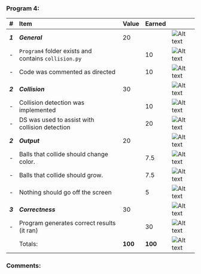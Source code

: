 ### Program 4:
| #       | Item                                                       | Value   | Earned   |                |
|:--------|:-----------------------------------------------------------|:--------|:---------|:---------------|
| ***1*** | ***General***                                              | 20      |          | ![Alt text][1] |
| -       | `Program4` folder exists and contains `collision.py`       |         |    10    | ![Alt text][1] |
| -       | Code was commented as directed                             |         |    10    | ![Alt text][1] |
| ***2*** | ***Collision***                                            | 30      |          | ![Alt text][1] |
| -       | Collision detection was implemented                        |         |    10    | ![Alt text][1] |     
| -       | DS was used to assist with collision detection             |         |    20    | ![Alt text][1] |  
| ***2*** | ***Output***                                               | 20      |          | ![Alt text][1] |
| -       | Balls that collide should change color.                    |         |    7.5   | ![Alt text][1] |
| -       | Balls that collide should grow.                            |         |    7.5   | ![Alt text][1] |
| -       | Nothing should go off the screen                           |         |    5     | ![Alt text][1] |
| ***3*** | ***Correctness***                                          | 30      |          | ![Alt text][1] |
| -       | Program generates correct results (it ran)                 |         |    30    | ![Alt text][1] |
|         | Totals:                                                    | **100** |  **100** | ![Alt text][1] |
### Comments:
```

```

[1]: http://f.cl.ly/items/3E231i211n2E042B1U3K/right.png  "Correct"
[2]: http://f.cl.ly/items/2X473C1Q1F2x3S1E4231/wrong.gif  "Incorrect"
[3]: http://f.cl.ly/items/1A0d2Q1J1N1u0C3g0C1s/null.gif  "Errors"
